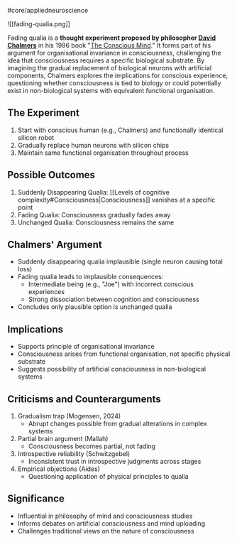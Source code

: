 #core/appliedneuroscience 

![[fading-qualia.png]]

Fading qualia is a **thought experiment proposed by philosopher [David Chalmers](https://en.wikipedia.org/wiki/David_Chalmers)** in his 1996 book "[The Conscious Mind](https://www.amazon.com/Conscious-Mind-Search-Fundamental-Philosophy/dp/0195117891)." It forms part of his argument for organisational invariance in consciousness, challenging the idea that consciousness requires a specific biological substrate. By imagining the gradual replacement of biological neurons with artificial components, Chalmers explores the implications for conscious experience, questioning whether consciousness is tied to biology or could potentially exist in non-biological systems with equivalent functional organisation.

## The Experiment

1. Start with conscious human (e.g., Chalmers) and functionally identical silicon robot
2. Gradually replace human neurons with silicon chips
3. Maintain same functional organisation throughout process

## Possible Outcomes

1. Suddenly Disappearing Qualia: [[Levels of cognitive complexity#Consciousness|Consciousness]] vanishes at a specific point
2. Fading Qualia: Consciousness gradually fades away
3. Unchanged Qualia: Consciousness remains the same

## Chalmers' Argument

- Suddenly disappearing qualia implausible (single neuron causing total loss)
- Fading qualia leads to implausible consequences:
  - Intermediate being (e.g., "Joe") with incorrect conscious experiences
  - Strong dissociation between cognition and consciousness
- Concludes only plausible option is unchanged qualia

## Implications

- Supports principle of organisational invariance
- Consciousness arises from functional organisation, not specific physical substrate
- Suggests possibility of artificial consciousness in non-biological systems

## Criticisms and Counterarguments

1. Gradualism trap (Mogensen, 2024)
   - Abrupt changes possible from gradual alterations in complex systems
2. Partial brain argument (Mallah)
   - Consciousness becomes partial, not fading
3. Introspective reliability (Schwitzgebel)
   - Inconsistent trust in introspective judgments across stages
4. Empirical objections (Aides)
   - Questioning application of physical principles to qualia

## Significance

- Influential in philosophy of mind and consciousness studies
- Informs debates on artificial consciousness and mind uploading
- Challenges traditional views on the nature of consciousness
